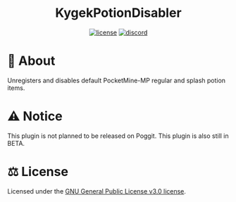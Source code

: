 <h1 align="center">KygekPotionDisabler</h1>

<p align="center">
<a href="https://github.com/thebigcrafter/KygekPotionDisabler#GPL-3.0-1"><img src="https://img.shields.io/github/license/thebigcrafter/KygekPotionDisabler?style=for-the-badge" alt="license" /></a>
<a href="https://discord.gg/PykBfE2TZ9"><img src="https://img.shields.io/discord/1087729577004122112?color=7289DA&label=discord&logo=discord&style=for-the-badge" alt="discord" /></a>
</p>

# 📖 About

Unregisters and disables default PocketMine-MP regular and splash potion items.

# ⚠️ Notice

This plugin is not planned to be released on Poggit. This plugin is also still in BETA.

# ⚖️ License

Licensed under the [GNU General Public License v3.0 license](https://github.com/thebigcrafter/KygekPotionDisabler#GPL-3.0-1).
